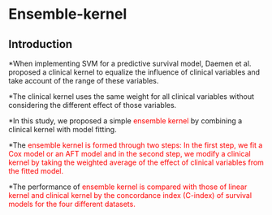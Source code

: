# Ensemble-kernel

## Introduction
*When implementing SVM for a predictive survival model, Daemen et al. proposed a clinical kernel to equalize the influence of clinical variables and take account of the range of these variables.

*The clinical kernel uses the same weight for all clinical variables without considering the different effect of those variables.

*In this study, we proposed a simple <span style="color:red"> ensemble kernel </span>  by combining a clinical kernel with model fitting.

*The <span style="color:red"> ensemble kernel is formed through two steps:
    In the first step, we fit a Cox model or an AFT model and in the second step, we modify a clinical kernel by taking the weighted average of the effect of clinical variables from the fitted model.

*The performance of <span style="color:red"> ensemble kernel is compared with those of linear kernel and clinical kernel by  the concordance index (C-index) of survival models for the four different datasets.
